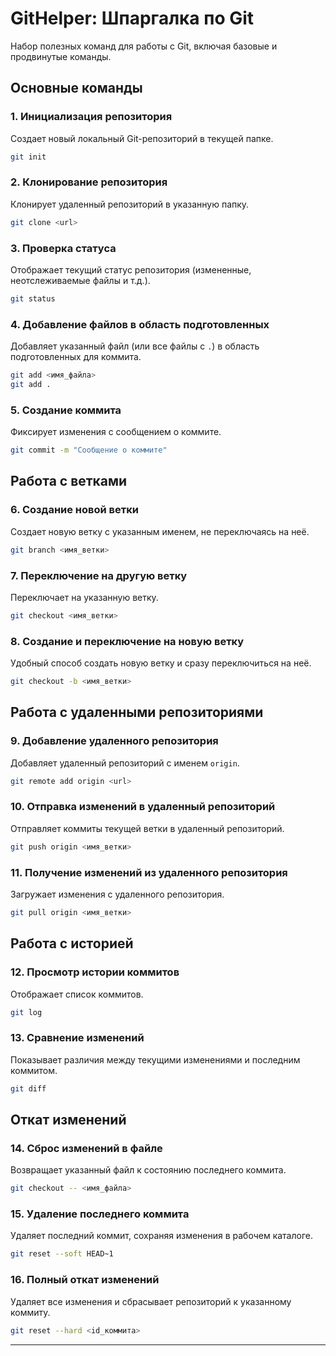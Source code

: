 # GitHelper: Шпаргалка по Git

Набор полезных команд для работы с Git, включая базовые и продвинутые команды. 

## Основные команды

### 1. Инициализация репозитория
Создает новый локальный Git-репозиторий в текущей папке.
```bash
git init
```

### 2. Клонирование репозитория
Клонирует удаленный репозиторий в указанную папку.
```bash
git clone <url>
```

### 3. Проверка статуса
Отображает текущий статус репозитория (измененные, неотслеживаемые файлы и т.д.).
```bash
git status
```

### 4. Добавление файлов в область подготовленных
Добавляет указанный файл (или все файлы с `.`) в область подготовленных для коммита.
```bash
git add <имя_файла>
git add .
```

### 5. Создание коммита
Фиксирует изменения с сообщением о коммите.
```bash
git commit -m "Сообщение о коммите"
```

## Работа с ветками

### 6. Создание новой ветки
Создает новую ветку с указанным именем, не переключаясь на неё.
```bash
git branch <имя_ветки>
```

### 7. Переключение на другую ветку
Переключает на указанную ветку.
```bash
git checkout <имя_ветки>
```

### 8. Создание и переключение на новую ветку
Удобный способ создать новую ветку и сразу переключиться на неё.
```bash
git checkout -b <имя_ветки>
```

## Работа с удаленными репозиториями

### 9. Добавление удаленного репозитория
Добавляет удаленный репозиторий с именем `origin`.
```bash
git remote add origin <url>
```

### 10. Отправка изменений в удаленный репозиторий
Отправляет коммиты текущей ветки в удаленный репозиторий.
```bash
git push origin <имя_ветки>
```

### 11. Получение изменений из удаленного репозитория
Загружает изменения с удаленного репозитория.
```bash
git pull origin <имя_ветки>
```

## Работа с историей

### 12. Просмотр истории коммитов
Отображает список коммитов.
```bash
git log
```

### 13. Сравнение изменений
Показывает различия между текущими изменениями и последним коммитом.
```bash
git diff
```

## Откат изменений

### 14. Сброс изменений в файле
Возвращает указанный файл к состоянию последнего коммита.
```bash
git checkout -- <имя_файла>
```

### 15. Удаление последнего коммита
Удаляет последний коммит, сохраняя изменения в рабочем каталоге.
```bash
git reset --soft HEAD~1
```

### 16. Полный откат изменений
Удаляет все изменения и сбрасывает репозиторий к указанному коммиту.
```bash
git reset --hard <id_коммита>
```
---
